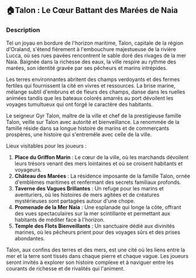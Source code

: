 ## 🏠Talon : Le Cœur Battant des Marées de Naia

### Description

Tel un joyau en bordure de l'horizon maritime, Talon, capitale de la région d'Oraland, s'étend fièrement à l'embouchure majestueuse de la rivière Lucca, où ses rues pavées rencontrent le sable doré des rivages de la mer Naia. Baignée dans la richesse des eaux, la ville respire au rythme des marées, son identité gravée par ses pêcheurs et marins intrépides.

Les terres environnantes abritent des champs verdoyants et des fermes fertiles qui fournissent la cité en vivres et ressources. La brise marine, mélange subtil d'embruns et de fleurs des champs, danse dans les ruelles animées tandis que les bateaux colorés amarrés au port dévoilent les voyages tumultueux qui ont forgé le caractère des habitants.

Le seigneur Gyr Talon, maître de la ville et chef de la prestigieuse famille Talon, veille sur Talon avec autorité et bienveillance. La renommée de la famille réside dans sa longue histoire de marins et de commerçants prospères, une histoire qui s'entremêle avec celle de la ville.

Lieux visitables pour les joueurs :
1. **Place du Griffon Marin** : Le cœur de la ville, où les marchands dévoilent leurs trésors venant des mers lointaines et où se croisent habitants et voyageurs.
2. **Château des Marées** : La résidence imposante de la famille Talon, ornée d'emblèmes maritimes et renfermant des secrets familiaux profonds.
3. **Taverne des Vagues Brillantes** : Un refuge pour les marins et aventuriers, où les histoires de mers agitées et de créatures mystérieuses sont partagées autour d'une chope.
4. **Promenade de la Mer Naia** : Une esplanade qui longe la côte, offrant des vues spectaculaires sur la mer scintillante et permettant aux habitants de méditer face à l'horizon.
5. **Temple des Flots Bienveillants** : Un sanctuaire dédié aux divinités marines, où les pêcheurs prient pour des voyages sûrs et des prises abondantes.

Talon, aux confins des terres et des mers, est une cité où les liens entre la mer et la terre sont tissés dans chaque pierre et chaque vague. Les joueurs seront invités à explorer son histoire complexe et à naviguer entre les courants de richesse et de rivalités qui l'animent. 